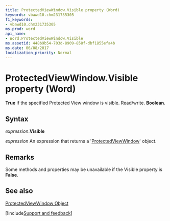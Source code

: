 ```yaml
---
title: ProtectedViewWindow.Visible property (Word)
keywords: vbawd10.chm231735305
f1_keywords:
- vbawd10.chm231735305
ms.prod: word
api_name:
- Word.ProtectedViewWindow.Visible
ms.assetid: 448b9b54-703d-8909-858f-dbf1855efa4b
ms.date: 06/08/2017
localization_priority: Normal
---
```



# ProtectedViewWindow.Visible property (Word)

 **True** if the specified Protected View window is visible. Read/write. **Boolean**.


## Syntax

_expression_.**Visible**

 _expression_ An expression that returns a '[ProtectedViewWindow](Word.ProtectedViewWindow.md)' object.


## Remarks

Some methods and properties may be unavailable if the Visible property is  **False**.


## See also


[ProtectedViewWindow Object](Word.ProtectedViewWindow.md)

[!include[Support and feedback](~/includes/feedback-boilerplate.md)]